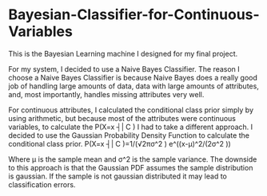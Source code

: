 # Bayesian-Classifier-for-Continuous-Variables

This is the Bayesian Learning machine I designed for my final project.

For my system, I decided to use a Naive Bayes Classifier. The reason I choose a Naive Bayes Classifier is because Naive Bayes does a really good job of handling large amounts of data, data with large amounts of attributes, and, most importantly, handles missing attributes very well.

For continuous attributes, I calculated the conditional class prior simply by using arithmetic, but because most of the attributes were continuous variables, to calculate the P(X=x ┤|  C ) I had to take a different approach. I decided to use the Gaussian Probability Density Function to calculate the conditional class prior. 
P(X=x ┤|  C )=1/(√2πσ^2 ) e^((x-μ)^2/(2σ^2 ))  

Where μ is the sample mean and σ^2 is the sample variance. The downside to this approach is that the Gaussian PDF assumes the sample distribution is gaussian. If the sample is not gaussian distributed it may lead to classification errors.
